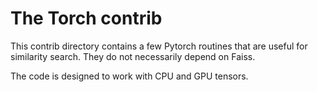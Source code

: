 # The Torch contrib

This contrib directory contains a few Pytorch routines that
are useful for similarity search. They do not necessarily depend on Faiss.

The code is designed to work with CPU and GPU tensors.

<!-- Auto-update: 2025-10-17T11:29:56.759946 -->
